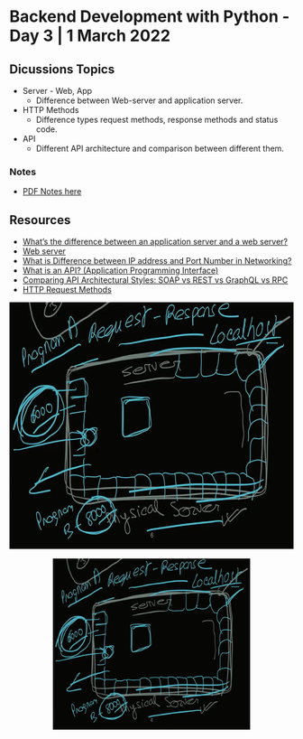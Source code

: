 # Backend Development with Python - Day 3 | 1 March 2022

## Dicussions Topics 
* Server - Web, App
  - Difference between Web-server and application server.
* HTTP Methods
  - Difference types request methods, response methods and status code.
* API 
  - Different API architecture and comparison between different them.


### Notes
* [PDF Notes here](https://drive.google.com/file/d/1ZR2hSCvZhO9gmIDqKBgx0eoIlZ5bJE4n/view?usp=sharing)

## Resources
* [What’s the difference between an application server and a web server?](https://www.servermania.com/kb/articles/app-server-vs-web-server/)
* [Web server](https://whatis.techtarget.com/definition/Web-server)
* [What is Difference between IP address and Port Number in Networking?](https://stackoverflow.com/questions/37496411/what-is-difference-between-ip-address-and-port-number-in-networking)
* [What is an API? (Application Programming Interface)](https://www.mulesoft.com/resources/api/what-is-an-api#:~:text=API%20is%20the%20acronym%20for,you're%20using%20an%20API)
* [Comparing API Architectural Styles: SOAP vs REST vs GraphQL vs RPC](https://www.altexsoft.com/blog/soap-vs-rest-vs-graphql-vs-rpc/)
* [HTTP Request Methods](https://www.w3schools.com/tags/ref_httpmethods.asp)


![Day-3](day3.png)
<p align="center">
  <img src="day3.png" width="350" alt="Day-3">
</p>
